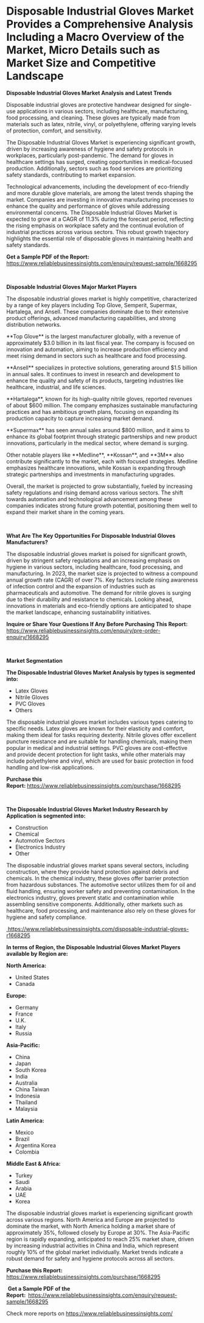 <p><h1>Disposable Industrial Gloves Market Provides a Comprehensive Analysis Including a Macro Overview of the Market, Micro Details such as Market Size and Competitive Landscape</h1></p><p><strong>Disposable Industrial Gloves Market Analysis and Latest Trends</strong></p>
<p><p>Disposable industrial gloves are protective handwear designed for single-use applications in various sectors, including healthcare, manufacturing, food processing, and cleaning. These gloves are typically made from materials such as latex, nitrile, vinyl, or polyethylene, offering varying levels of protection, comfort, and sensitivity.</p><p>The Disposable Industrial Gloves Market is experiencing significant growth, driven by increasing awareness of hygiene and safety protocols in workplaces, particularly post-pandemic. The demand for gloves in healthcare settings has surged, creating opportunities in medical-focused production. Additionally, sectors such as food services are prioritizing safety standards, contributing to market expansion.</p><p>Technological advancements, including the development of eco-friendly and more durable glove materials, are among the latest trends shaping the market. Companies are investing in innovative manufacturing processes to enhance the quality and performance of gloves while addressing environmental concerns. The Disposable Industrial Gloves Market is expected to grow at a CAGR of 11.3% during the forecast period, reflecting the rising emphasis on workplace safety and the continual evolution of industrial practices across various sectors. This robust growth trajectory highlights the essential role of disposable gloves in maintaining health and safety standards.</p></p>
<p><strong>Get a Sample PDF of the Report:&nbsp;</strong> <a href="https://www.reliablebusinessinsights.com/enquiry/request-sample/1668295?utm_campaign=2534&utm_medium=2&utm_source=Github&utm_content=ia&utm_term=06032025&utm_id=disposable-industrial-gloves">https://www.reliablebusinessinsights.com/enquiry/request-sample/1668295</a></p>
<p>&nbsp;</p>
<p><strong>Disposable Industrial Gloves Major Market Players</strong></p>
<p><p>The disposable industrial gloves market is highly competitive, characterized by a range of key players including Top Glove, Semperit, Supermax, Hartalega, and Ansell. These companies dominate due to their extensive product offerings, advanced manufacturing capabilities, and strong distribution networks.</p><p>**Top Glove** is the largest manufacturer globally, with a revenue of approximately $3.0 billion in its last fiscal year. The company is focused on innovation and automation, aiming to increase production efficiency and meet rising demand in sectors such as healthcare and food processing.</p><p>**Ansell** specializes in protective solutions, generating around $1.5 billion in annual sales. It continues to invest in research and development to enhance the quality and safety of its products, targeting industries like healthcare, industrial, and life sciences.</p><p>**Hartalega**, known for its high-quality nitrile gloves, reported revenues of about $600 million. The company emphasizes sustainable manufacturing practices and has ambitious growth plans, focusing on expanding its production capacity to capture increasing market demand.</p><p>**Supermax** has seen annual sales around $800 million, and it aims to enhance its global footprint through strategic partnerships and new product innovations, particularly in the medical sector, where demand is surging.</p><p>Other notable players like **Medline**, **Kossan**, and **3M** also contribute significantly to the market, each with focused strategies. Medline emphasizes healthcare innovations, while Kossan is expanding through strategic partnerships and investments in manufacturing upgrades. </p><p>Overall, the market is projected to grow substantially, fueled by increasing safety regulations and rising demand across various sectors. The shift towards automation and technological advancement among these companies indicates strong future growth potential, positioning them well to expand their market share in the coming years.</p></p>
<p>&nbsp;</p>
<p><strong>What Are The Key Opportunities For Disposable Industrial Gloves Manufacturers?</strong></p>
<p><p>The disposable industrial gloves market is poised for significant growth, driven by stringent safety regulations and an increasing emphasis on hygiene in various sectors, including healthcare, food processing, and manufacturing. In 2023, the market size is projected to witness a compound annual growth rate (CAGR) of over 7%. Key factors include rising awareness of infection control and the expansion of industries such as pharmaceuticals and automotive. The demand for nitrile gloves is surging due to their durability and resistance to chemicals. Looking ahead, innovations in materials and eco-friendly options are anticipated to shape the market landscape, enhancing sustainability initiatives.</p></p>
<p><strong>Inquire or Share Your Questions If Any Before Purchasing This Report:</strong> <a href="https://www.reliablebusinessinsights.com/enquiry/pre-order-enquiry/1668295?utm_campaign=2534&utm_medium=2&utm_source=Github&utm_content=ia&utm_term=06032025&utm_id=disposable-industrial-gloves">https://www.reliablebusinessinsights.com/enquiry/pre-order-enquiry/1668295</a></p>
<p>&nbsp;</p>
<p><strong>Market Segmentation</strong></p>
<p><strong>The Disposable Industrial Gloves Market Analysis by types is segmented into:</strong></p>
<p><ul><li>Latex Gloves</li><li>Nitrile Gloves</li><li>PVC Gloves</li><li>Others</li></ul></p>
<p><p>The disposable industrial gloves market includes various types catering to specific needs. Latex gloves are known for their elasticity and comfort, making them ideal for tasks requiring dexterity. Nitrile gloves offer excellent puncture resistance and are suitable for handling chemicals, making them popular in medical and industrial settings. PVC gloves are cost-effective and provide decent protection for light tasks, while other materials may include polyethylene and vinyl, which are used for basic protection in food handling and low-risk applications.</p></p>
<p><strong>Purchase this Report:&nbsp;</strong><a href="https://www.reliablebusinessinsights.com/purchase/1668295?utm_campaign=2534&utm_medium=2&utm_source=Github&utm_content=ia&utm_term=06032025&utm_id=disposable-industrial-gloves">https://www.reliablebusinessinsights.com/purchase/1668295</a></p>
<p>&nbsp;</p>
<p><strong>The Disposable Industrial Gloves Market Industry Research by Application is segmented into:</strong></p>
<p><ul><li>Construction</li><li>Chemical</li><li>Automotive Sectors</li><li>Electronics Industry</li><li>Other</li></ul></p>
<p><p>The disposable industrial gloves market spans several sectors, including construction, where they provide hand protection against debris and chemicals. In the chemical industry, these gloves offer barrier protection from hazardous substances. The automotive sector utilizes them for oil and fluid handling, ensuring worker safety and preventing contamination. In the electronics industry, gloves prevent static and contamination while assembling sensitive components. Additionally, other markets such as healthcare, food processing, and maintenance also rely on these gloves for hygiene and safety compliance.</p></p>
<p><a href="https://www.reliablebusinessinsights.com/disposable-industrial-gloves-r1668295?utm_campaign=2534&utm_medium=2&utm_source=Github&utm_content=ia&utm_term=06032025&utm_id=disposable-industrial-gloves">&nbsp;https://www.reliablebusinessinsights.com/disposable-industrial-gloves-r1668295</a></p>
<p><strong>In terms of Region, the Disposable Industrial Gloves Market Players available by Region are:</strong></p>
<p>
    <p> <strong> North America: </strong>
        <ul>
            <li>United States</li>
            <li>Canada</li>
        </ul>
        </p> 
    <p> <strong> Europe: </strong>
        <ul>
            <li>Germany</li>
            <li>France</li>
            <li>U.K.</li>
            <li>Italy</li>
            <li>Russia</li>
        </ul>
        </p> 
    <p> <strong> Asia-Pacific: </strong>
        <ul>
            <li>China</li>
            <li>Japan</li>
            <li>South Korea</li>
            <li>India</li>
            <li>Australia</li>
            <li>China Taiwan</li>
            <li>Indonesia</li>
            <li>Thailand</li>
            <li>Malaysia</li>
        </ul>
        </p> 
    <p> <strong> Latin America: </strong>
        <ul>
            <li>Mexico</li>
            <li>Brazil</li>
            <li>Argentina Korea</li>
            <li>Colombia</li>
        </ul>
        </p> 
    <p> <strong> Middle East & Africa: </strong>
        <ul>
            <li>Turkey</li>
            <li>Saudi</li>
            <li>Arabia</li>
            <li>UAE</li>
            <li>Korea</li>
        </ul>
    </p>
    </p>
<p><p>The disposable industrial gloves market is experiencing significant growth across various regions. North America and Europe are projected to dominate the market, with North America holding a market share of approximately 35%, followed closely by Europe at 30%. The Asia-Pacific region is rapidly expanding, anticipated to reach 25% market share, driven by increasing industrial activities in China and India, which represent roughly 10% of the global market individually. Market trends indicate a robust demand for safety and hygiene protocols across all sectors.</p></p>
<p><strong>Purchase this Report: </strong><a href="https://www.reliablebusinessinsights.com/purchase/1668295?utm_campaign=2534&utm_medium=2&utm_source=Github&utm_content=ia&utm_term=06032025&utm_id=disposable-industrial-gloves">https://www.reliablebusinessinsights.com/purchase/1668295</a></p>
<p>&nbsp;<strong>Get a Sample PDF of the Report:&nbsp;&nbsp;</strong><a href="https://www.reliablebusinessinsights.com/enquiry/request-sample/1668295?utm_campaign=2534&utm_medium=2&utm_source=Github&utm_content=ia&utm_term=06032025&utm_id=disposable-industrial-gloves">https://www.reliablebusinessinsights.com/enquiry/request-sample/1668295</a></p>
<p><strong></strong></p>
<p>Check more reports on <a href="https://www.reliablebusinessinsights.com/?utm_campaign=2534&utm_medium=2&utm_source=Github&utm_content=ia&utm_term=06032025&utm_id=disposable-industrial-gloves">https://www.reliablebusinessinsights.com/</a></p>